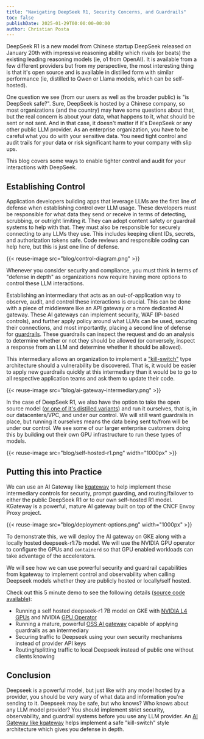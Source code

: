 ```yaml
---
title: "Navigating DeepSeek R1, Security Concerns, and Guardrails"
toc: false
publishDate: 2025-01-29T00:00:00-00:00
author: Christian Posta
---
```


DeepSeek R1 is a new model from Chinese startup DeepSeek released on January 20th with impressive reasoning ability which rivals (or beats) the existing leading reasoning models (ie, o1 from OpenAI). It is available from a few different providers but from my perspective, the most interesting thing is that it's open source and is available in distilled form with similar performance (ie, distilled to Qwen or Llama models, which can be self-hosted).

One question we see (from our users as well as the broader public) is "is DeepSeek safe?". Sure, DeepSeek is hosted by a Chinese company, so most organizations (and the country) may have some questions about that, but the real concern is about your data, what happens to it, what should be sent or not sent. And in that case, it doesn't matter if it's DeepSeek or any other public LLM provider. As an enterprise organization, you have to be careful what you do with your sensitive data. You need tight control and audit trails for your data or risk significant harm to your company with slip ups.

This blog covers some ways to enable tighter control and audit for your interactions with DeepSeek.

## Establishing Control

Application developers building apps that leverage LLMs are the first line of defense when establishing control over LLM usage. These developers must be responsible for what data they send or receive in terms of detecting, scrubbing, or outright limiting it. They can adopt content safety or guardrail systems to help with that. They must also be responsible for securely connecting to any LLMs they use. This includes keeping client IDs, secrets, and authorization tokens safe. Code reviews and responsible coding can help here, but this is just one line of defense.

{{< reuse-image src="blog/control-diagram.png" >}}

Whenever you consider security and compliance, you must think in terms of "defense in depth" as organizations now require having more options to control these LLM interactions.

Establishing an intermediary that acts as an out-of-application way to observe, audit, and control these interactions is crucial. This can be done with a piece of middleware like an API gateway or a more dedicated AI gateway. These AI gateways can implement security, WAF (IP-based controls), and further apply policy around what LLMs can be used, securing their connections, and most importantly, placing a second line of defense for [guardrails](https://towardsdatascience.com/safeguarding-llms-with-guardrails-4f5d9f57cff2). These guardrails can inspect the request and do an analysis to determine whether or not they should be allowed (or conversely, inspect a response from an LLM and determine whether it should be allowed). 

This intermediary allows an organization to implement a ["kill-switch"](https://en.wikipedia.org/wiki/Internet_kill_switch) type architecture should a vulnerability be discovered. That is, it would be easier to apply new guardrails quickly at this intermediary than it would be to go to all respective application teams and ask them to update their code.

{{< reuse-image src="blog/ai-gateway-intermediary.png" >}}

In the case of DeepSeek R1, we also have the option to take the open source model ([or one of it's distilled variants](https://ollama.com/library/deepseek-r1)) and run it ourselves, that is, in our datacenters/VPC, and under our control. We will still want guardrails in place, but running it ourselves means the data being sent to/from will be under our control. We see some of our larger enterprise customers doing this by building out their own GPU infrastructure to run these types of models.

{{< reuse-image src="blog/self-hosted-r1.png" width="1000px" >}}

## Putting this into Practice

We can use an AI Gateway like [kgateway](https://github.com/kgateway-dev/kgateway/pull/10495/files) to help implement these intermediary controls for security, prompt guarding, and routing/failover to either the public DeepSeek R1 or to our own self-hosted R1 model. KGateway is a powerful, mature AI gateway built on top of the CNCF Envoy Proxy project. 

{{< reuse-image src="blog/deployment-options.png" width="1000px" >}}

To demonstrate this, we will deploy the AI gateway on GKE along with a locally hosted deepseek-r1:7b model. We will use the NVIDIA GPU operator to configure the GPUs and `containerd` so that GPU enabled workloads can take advantage of the accelerators. 

We will see how we can use powerful security and guardrail capabilities from kgateway to implement control and observability when calling Deepseek models whether they are publicly hosted or locally/self hosted. 

Check out this 5 minute demo to see the following details ([source code available](https://github.com/christian-posta/scripted-solo-demos/tree/master/deepseek-blog)):

* Running a self hosted deepseek-r1 7B model on GKE with [NVIDIA L4 GPUs](https://cloud.google.com/compute/docs/gpus#l4-gpus) and NVIDIA [GPU Operator](https://github.com/NVIDIA/gpu-operator)
* Running a mature, powerful [OSS AI gateway](https://github.com/kgateway-dev/kgateway/pull/10495/files) capable of applying guardrails as an intermediary
* Securing traffic to Deepseek using your own security mechanisms instead of provider API keys
* Routing/splitting traffic to local Deepseek instead of public one without clients knowing

## Conclusion

Deepseek is a powerful model, but just like with any model hosted by a provider, you should be very wary of what data and information you're sending to it. Deepseek may be safe, but who knows? Who knows about any LLM model provider? You should implement strict security, observability, and guardrail systems before you use any LLM provider. An [AI Gateway like kgateway](https://www.solo.io/products/gloo-ai-gateway) helps implement a safe "kill-switch" style architecture which gives you defense in depth. 
